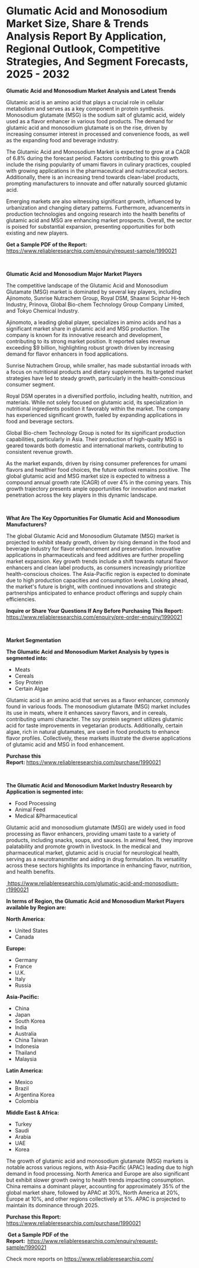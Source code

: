 <p><h1>Glumatic Acid and Monosodium Market Size, Share & Trends Analysis Report By Application, Regional Outlook, Competitive Strategies, And Segment Forecasts, 2025 - 2032</h1></p><p><strong>Glumatic Acid and Monosodium Market Analysis and Latest Trends</strong></p>
<p><p>Glutamic acid is an amino acid that plays a crucial role in cellular metabolism and serves as a key component in protein synthesis. Monosodium glutamate (MSG) is the sodium salt of glutamic acid, widely used as a flavor enhancer in various food products. The demand for glutamic acid and monosodium glutamate is on the rise, driven by increasing consumer interest in processed and convenience foods, as well as the expanding food and beverage industry.</p><p>The Glutamic Acid and Monosodium Market is expected to grow at a CAGR of 6.8% during the forecast period. Factors contributing to this growth include the rising popularity of umami flavors in culinary practices, coupled with growing applications in the pharmaceutical and nutraceutical sectors. Additionally, there is an increasing trend towards clean-label products, prompting manufacturers to innovate and offer naturally sourced glutamic acid.</p><p>Emerging markets are also witnessing significant growth, influenced by urbanization and changing dietary patterns. Furthermore, advancements in production technologies and ongoing research into the health benefits of glutamic acid and MSG are enhancing market prospects. Overall, the sector is poised for substantial expansion, presenting opportunities for both existing and new players.</p></p>
<p><strong>Get a Sample PDF of the Report:&nbsp;</strong> <a href="https://www.reliableresearchiq.com/enquiry/request-sample/1990021?utm_campaign=1141&utm_medium=2&utm_source=Github&utm_content=ia&utm_term=15022025&utm_id=glumatic-acid-and-monosodium">https://www.reliableresearchiq.com/enquiry/request-sample/1990021</a></p>
<p>&nbsp;</p>
<p><strong>Glumatic Acid and Monosodium Major Market Players</strong></p>
<p><p>The competitive landscape of the Glutamic Acid and Monosodium Glutamate (MSG) market is dominated by several key players, including Ajinomoto, Sunrise Nutrachem Group, Royal DSM, Shaanxi Sciphar Hi-tech Industry, Prinova, Global Bio-chem Technology Group Company Limited, and Tokyo Chemical Industry. </p><p>Ajinomoto, a leading global player, specializes in amino acids and has a significant market share in glutamic acid and MSG production. The company is known for its innovative research and development, contributing to its strong market position. It reported sales revenue exceeding $9 billion, highlighting robust growth driven by increasing demand for flavor enhancers in food applications.</p><p>Sunrise Nutrachem Group, while smaller, has made substantial inroads with a focus on nutritional products and dietary supplements. Its targeted market strategies have led to steady growth, particularly in the health-conscious consumer segment.</p><p>Royal DSM operates in a diversified portfolio, including health, nutrition, and materials. While not solely focused on glutamic acid, its specialization in nutritional ingredients position it favorably within the market. The company has experienced significant growth, fueled by expanding applications in food and beverage sectors.</p><p>Global Bio-chem Technology Group is noted for its significant production capabilities, particularly in Asia. Their production of high-quality MSG is geared towards both domestic and international markets, contributing to consistent revenue growth.</p><p>As the market expands, driven by rising consumer preferences for umami flavors and healthier food choices, the future outlook remains positive. The global glutamic acid and MSG market size is expected to witness a compound annual growth rate (CAGR) of over 4% in the coming years. This growth trajectory presents ample opportunities for innovation and market penetration across the key players in this dynamic landscape.</p></p>
<p>&nbsp;</p>
<p><strong>What Are The Key Opportunities For Glumatic Acid and Monosodium Manufacturers?</strong></p>
<p><p>The global Glutamic Acid and Monosodium Glutamate (MSG) market is projected to exhibit steady growth, driven by rising demand in the food and beverage industry for flavor enhancement and preservation. Innovative applications in pharmaceuticals and feed additives are further propelling market expansion. Key growth trends include a shift towards natural flavor enhancers and clean label products, as consumers increasingly prioritize health-conscious choices. The Asia-Pacific region is expected to dominate due to high production capacities and consumption levels. Looking ahead, the market's future is bright, with continued innovations and strategic partnerships anticipated to enhance product offerings and supply chain efficiencies.</p></p>
<p><strong>Inquire or Share Your Questions If Any Before Purchasing This Report:</strong> <a href="https://www.reliableresearchiq.com/enquiry/pre-order-enquiry/1990021?utm_campaign=1141&utm_medium=2&utm_source=Github&utm_content=ia&utm_term=15022025&utm_id=glumatic-acid-and-monosodium">https://www.reliableresearchiq.com/enquiry/pre-order-enquiry/1990021</a></p>
<p>&nbsp;</p>
<p><strong>Market Segmentation</strong></p>
<p><strong>The Glumatic Acid and Monosodium Market Analysis by types is segmented into:</strong></p>
<p><ul><li>Meats</li><li>Cereals</li><li>Soy Protein</li><li>Certain Algae</li></ul></p>
<p><p>Glutamic acid is an amino acid that serves as a flavor enhancer, commonly found in various foods. The monosodium glutamate (MSG) market includes its use in meats, where it enhances savory flavors, and in cereals, contributing umami character. The soy protein segment utilizes glutamic acid for taste improvements in vegetarian products. Additionally, certain algae, rich in natural glutamates, are used in food products to enhance flavor profiles. Collectively, these markets illustrate the diverse applications of glutamic acid and MSG in food enhancement.</p></p>
<p><strong>Purchase this Report:&nbsp;</strong><a href="https://www.reliableresearchiq.com/purchase/1990021?utm_campaign=1141&utm_medium=2&utm_source=Github&utm_content=ia&utm_term=15022025&utm_id=glumatic-acid-and-monosodium">https://www.reliableresearchiq.com/purchase/1990021</a></p>
<p>&nbsp;</p>
<p><strong>The Glumatic Acid and Monosodium Market Industry Research by Application is segmented into:</strong></p>
<p><ul><li>Food Processing</li><li>Animal Feed</li><li>Medical &Pharmaceutical</li></ul></p>
<p><p>Glutamic acid and monosodium glutamate (MSG) are widely used in food processing as flavor enhancers, providing umami taste to a variety of products, including snacks, soups, and sauces. In animal feed, they improve palatability and promote growth in livestock. In the medical and pharmaceutical market, glutamic acid is crucial for neurological health, serving as a neurotransmitter and aiding in drug formulation. Its versatility across these sectors highlights its importance in enhancing flavor, nutrition, and health benefits.</p></p>
<p><a href="https://www.reliableresearchiq.com/glumatic-acid-and-monosodium-r1990021?utm_campaign=1141&utm_medium=2&utm_source=Github&utm_content=ia&utm_term=15022025&utm_id=glumatic-acid-and-monosodium">&nbsp;https://www.reliableresearchiq.com/glumatic-acid-and-monosodium-r1990021</a></p>
<p><strong>In terms of Region, the Glumatic Acid and Monosodium Market Players available by Region are:</strong></p>
<p>
    <p> <strong> North America: </strong>
        <ul>
            <li>United States</li>
            <li>Canada</li>
        </ul>
        </p> 
    <p> <strong> Europe: </strong>
        <ul>
            <li>Germany</li>
            <li>France</li>
            <li>U.K.</li>
            <li>Italy</li>
            <li>Russia</li>
        </ul>
        </p> 
    <p> <strong> Asia-Pacific: </strong>
        <ul>
            <li>China</li>
            <li>Japan</li>
            <li>South Korea</li>
            <li>India</li>
            <li>Australia</li>
            <li>China Taiwan</li>
            <li>Indonesia</li>
            <li>Thailand</li>
            <li>Malaysia</li>
        </ul>
        </p> 
    <p> <strong> Latin America: </strong>
        <ul>
            <li>Mexico</li>
            <li>Brazil</li>
            <li>Argentina Korea</li>
            <li>Colombia</li>
        </ul>
        </p> 
    <p> <strong> Middle East & Africa: </strong>
        <ul>
            <li>Turkey</li>
            <li>Saudi</li>
            <li>Arabia</li>
            <li>UAE</li>
            <li>Korea</li>
        </ul>
    </p>
    </p>
<p><p>The growth of glutamic acid and monosodium glutamate (MSG) markets is notable across various regions, with Asia-Pacific (APAC) leading due to high demand in food processing. North America and Europe are also significant but exhibit slower growth owing to health trends impacting consumption. China remains a dominant player, accounting for approximately 35% of the global market share, followed by APAC at 30%, North America at 20%, Europe at 10%, and other regions collectively at 5%. APAC is projected to maintain its dominance through 2025.</p></p>
<p><strong>Purchase this Report: </strong><a href="https://www.reliableresearchiq.com/purchase/1990021?utm_campaign=1141&utm_medium=2&utm_source=Github&utm_content=ia&utm_term=15022025&utm_id=glumatic-acid-and-monosodium">https://www.reliableresearchiq.com/purchase/1990021</a></p>
<p>&nbsp;<strong>Get a Sample PDF of the Report:&nbsp;&nbsp;</strong><a href="https://www.reliableresearchiq.com/enquiry/request-sample/1990021?utm_campaign=1141&utm_medium=2&utm_source=Github&utm_content=ia&utm_term=15022025&utm_id=glumatic-acid-and-monosodium">https://www.reliableresearchiq.com/enquiry/request-sample/1990021</a></p>
<p><strong></strong></p>
<p>Check more reports on <a href="https://www.reliableresearchiq.com/?utm_campaign=1141&utm_medium=2&utm_source=Github&utm_content=ia&utm_term=15022025&utm_id=glumatic-acid-and-monosodium">https://www.reliableresearchiq.com/</a></p>